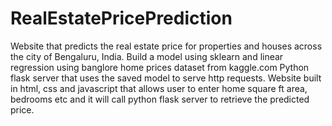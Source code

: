 # RealEstatePricePrediction
Website that predicts the real estate price for properties and houses across the city of Bengaluru, India.
Build a model using sklearn and linear regression using banglore home prices dataset from kaggle.com 
Python flask server that uses the saved model to serve http requests.
Website built in html, css and javascript that allows user to enter home square ft area, bedrooms etc and it will call python flask server to retrieve the predicted price.
